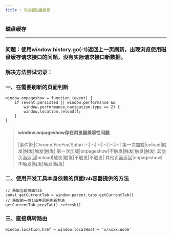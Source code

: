 ```yaml
---
title : 浏览器磁盘缓存
---
```

### 磁盘缓存
---

### 问题：使用window.history.go(-1)返回上一页刷新，出现浏览使用磁盘缓存请求接口的问题，没有实际请求接口新数据。

### 解决方法尝试记录：

### 一、在需要刷新的页面判断
```
window.onpageshow = function (event) {
    if (event.persisted || window.performance &&
        window.performance.navigation.type == 2) {
        window.location.reload();
    }
}
```
>#### window.onpageshow存在浏览器兼容性问题
>   |事件|IE|Chrome|FireFox|Safari
>:-:|:-:|:-:|:-:|:-:|:-:|
>第一次加载|onload|触发|触发|触发|触发|
>第一次加载|onpageshow|不触发|触发|触发|触发|
>其他页面返回|onload|触发|触发|不触发|不触发|
>其他页面返回|onpageshow|不触发|触发|触发|触发|


### 二、使用开发工具本身依赖的页面tab容器提供的方法
```
// 获取当前页面tab
const getCurrentTab = window.parent.tabs.getCurrentTab()
// 获取前一页tab并调用刷新方法
getCurrentTab.prevTab().refresh()
```

### 三、直接跳转路由
```
window.location.href = window.localHost + 'v/xxxx.node'
```
